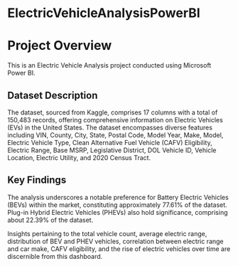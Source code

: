 # ElectricVehicleAnalysisPowerBI
<!DOCTYPE html>
<html lang="en">
<head>
  <meta charset="UTF-8">
  <meta name="viewport" content="width=device-width, initial-scale=1.0">
  
</head>
<body>
  <h1>Project Overview</h1>
  <p>This is an Electric Vehicle Analysis project conducted using Microsoft Power BI.</p>

  <h2>Dataset Description</h2>
  <p>The dataset, sourced from Kaggle, comprises 17 columns with a total of 150,483 records, offering comprehensive information on Electric Vehicles (EVs) in the United States. The dataset encompasses diverse features including VIN, County, City, State, Postal Code, Model Year, Make, Model, Electric Vehicle Type, Clean Alternative Fuel Vehicle (CAFV) Eligibility, Electric Range, Base MSRP, Legislative District, DOL Vehicle ID, Vehicle Location, Electric Utility, and 2020 Census Tract.</p>

  <h2>Key Findings</h2>
  <p>The analysis underscores a notable preference for Battery Electric Vehicles (BEVs) within the market, constituting approximately 77.61% of the dataset. Plug-in Hybrid Electric Vehicles (PHEVs) also hold significance, comprising about 22.39% of the dataset.</p>
  <p>Insights pertaining to the total vehicle count, average electric range, distribution of BEV and PHEV vehicles, correlation between electric range and car make, CAFV eligibility, and the rise of electric vehicles over time are discernible from this dashboard.</p>
</body>
</html>
